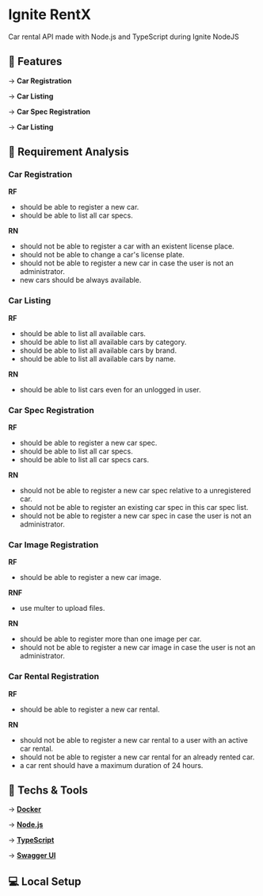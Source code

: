 # Ignite RentX
Car rental API made with Node.js and TypeScript during Ignite NodeJS

## 🔨 Features
→ **Car Registration**

→ **Car Listing**

→ **Car Spec Registration**

→ **Car Listing**

## 🔌️ Requirement Analysis
### Car Registration
**RF**
- should be able to register a new car.
- should be able to list all car specs.
  
**RN**
- should not be able to register a car with an existent license place.
- should not be able to change a car's license plate.
- should not be able to register a new car in case the user is not an administrator.
- new cars should be always available.

### Car Listing
**RF**
- should be able to list all available cars.
- should be able to list all available cars by category.
- should be able to list all available cars by brand.
- should be able to list all available cars by name.

**RN**
- should be able to list cars even for an unlogged in user.

### Car Spec Registration
**RF**
- should be able to register a new car spec.
- should be able to list all car specs.
- should be able to list all car specs cars.

**RN**
- should not be able to register a new car spec relative to a unregistered car.
- should not be able to register an existing car spec in this car spec list.
- should not be able to register a new car spec in case the user is not an administrator.

### Car Image Registration
**RF**
- should be able to register a new car image.

**RNF**
- use multer to upload files.

**RN**
- should be able to register more than one image per car.
- should not be able to register a new car image in case the user is not an administrator.

### Car Rental Registration
**RF**
- should be able to register a new car rental.

**RN**
- should not be able to register a new car rental to a user with an active car rental.
- should not be able to register a new car rental for an already rented car.
- a car rent should have a maximum duration of 24 hours.

## 🚀 Techs & Tools
→ [**Docker**](https://docs.docker.com/)

→ [**Node.js**](https://nodejs.org)

→ [**TypeScript**](https://www.typescriptlang.org/)

→ [**Swagger UI**](https://swagger.io/tools/swagger-ui/)


## 💻 Local Setup
